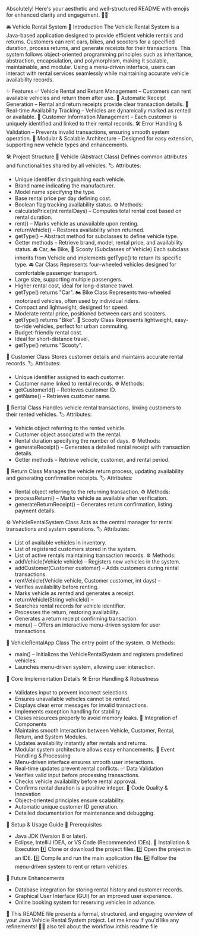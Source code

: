 Absolutely! Here's your aesthetic and well-structured README with emojis for enhanced clarity and engagement. 🚗✨

🚘 Vehicle Rental System
📜 Introduction
The Vehicle Rental System is a Java-based application designed to provide efficient vehicle rentals and returns. Customers can rent cars, bikes, and scooters for a specified duration, process returns, and generate receipts for their transactions.
This system follows object-oriented programming principles such as inheritance, abstraction, encapsulation, and polymorphism, making it scalable, maintainable, and modular. Using a menu-driven interface, users can interact with rental services seamlessly while maintaining accurate vehicle availability records.

✨ Features
✅ Vehicle Rental and Return Management – Customers can rent available vehicles and return them after use.
📜 Automatic Receipt Generation – Rental and return receipts provide clear transaction details.
🚦 Real-time Availability Tracking – Vehicles are dynamically marked as rented or available.
👤 Customer Information Management – Each customer is uniquely identified and linked to their rental records.
🛠️ Error Handling & Validation – Prevents invalid transactions, ensuring smooth system operation.
🧩 Modular & Scalable Architecture – Designed for easy extension, supporting new vehicle types and enhancements.

🛠️ Project Structure
🚗 Vehicle (Abstract Class)
Defines common attributes and functionalities shared by all vehicles.
🏷️ Attributes:
- Unique identifier distinguishing each vehicle.
- Brand name indicating the manufacturer.
- Model name specifying the type.
- Base rental price per day defining cost.
- Boolean flag tracking availability status.
⚙️ Methods:
- calculatePrice(int rentalDays) – Computes total rental cost based on rental duration.
- rent() – Marks vehicle as unavailable upon renting.
- returnVehicle() – Restores availability when returned.
- getType() – Abstract method for subclasses to define vehicle type.
- Getter methods – Retrieve brand, model, rental price, and availability status.
🚘 Car, 🏍️ Bike, 🛵 Scooty (Subclasses of Vehicle)
Each subclass inherits from Vehicle and implements getType() to return its specific type.
🚘 Car Class
Represents four-wheeled vehicles designed for comfortable passenger transport.
- Large size, supporting multiple passengers.
- Higher rental cost, ideal for long-distance travel.
- getType() returns "Car".
🏍️ Bike Class
Represents two-wheeled motorized vehicles, often used by individual riders.
- Compact and lightweight, designed for speed.
- Moderate rental price, positioned between cars and scooters.
- getType() returns "Bike".
🛵 Scooty Class
Represents lightweight, easy-to-ride vehicles, perfect for urban commuting.
- Budget-friendly rental cost.
- Ideal for short-distance travel.
- getType() returns "Scooty".

👤 Customer Class
Stores customer details and maintains accurate rental records.
🏷️ Attributes:
- Unique identifier assigned to each customer.
- Customer name linked to rental records.
⚙️ Methods:
- getCustomerId() – Retrieves customer ID.
- getName() – Retrieves customer name.

📜 Rental Class
Handles vehicle rental transactions, linking customers to their rented vehicles.
🏷️ Attributes:
- Vehicle object referring to the rented vehicle.
- Customer object associated with the rental.
- Rental duration specifying the number of days.
⚙️ Methods:
- generateReceipt() – Generates a detailed rental receipt with transaction details.
- Getter methods – Retrieve vehicle, customer, and rental period.

🔄 Return Class
Manages the vehicle return process, updating availability and generating confirmation receipts.
🏷️ Attributes:
- Rental object referring to the returning transaction.
⚙️ Methods:
- processReturn() – Marks vehicle as available after verification.
- generateReturnReceipt() – Generates return confirmation, listing payment details.

⚙️ VehicleRentalSystem Class
Acts as the central manager for rental transactions and system operations.
🏷️ Attributes:
- List of available vehicles in inventory.
- List of registered customers stored in the system.
- List of active rentals maintaining transaction records.
⚙️ Methods:
- addVehicle(Vehicle vehicle) – Registers new vehicles in the system.
- addCustomer(Customer customer) – Adds customers during rental transactions.
- rentVehicle(Vehicle vehicle, Customer customer, int days) –
- Verifies availability before renting.
- Marks vehicle as rented and generates a receipt.
- returnVehicle(String vehicleId) –
- Searches rental records for vehicle identifier.
- Processes the return, restoring availability.
- Generates a return receipt confirming transaction.
- menu() – Offers an interactive menu-driven system for user transactions.

🚀 VehicleRentalApp Class
The entry point of the system.
⚙️ Methods:
- main() – Initializes the VehicleRentalSystem and registers predefined vehicles.
- Launches menu-driven system, allowing user interaction.

🔎 Core Implementation Details
🛠️ Error Handling & Robustness
- Validates input to prevent incorrect selections.
- Ensures unavailable vehicles cannot be rented.
- Displays clear error messages for invalid transactions.
- Implements exception handling for stability.
- Closes resources properly to avoid memory leaks.
🔗 Integration of Components
- Maintains smooth interaction between Vehicle, Customer, Rental, Return, and System Modules.
- Updates availability instantly after rentals and returns.
- Modular system architecture allows easy enhancements.
🔄 Event Handling & Processing
- Menu-driven interface ensures smooth user interactions.
- Real-time updates prevent rental conflicts.
✅ Data Validation
- Verifies valid input before processing transactions.
- Checks vehicle availability before rental approval.
- Confirms rental duration is a positive integer.
🎯 Code Quality & Innovation
- Object-oriented principles ensure scalability.
- Automatic unique customer ID generation.
- Detailed documentation for maintenance and debugging.

📌 Setup & Usage Guide
🔧 Prerequisites
- Java JDK (Version 8 or later).
- Eclipse, IntelliJ IDEA, or VS Code (Recommended IDEs).
🚀 Installation & Execution
1️⃣ Clone or download the project files.
2️⃣ Open the project in an IDE.
3️⃣ Compile and run the main application file.
4️⃣ Follow the menu-driven system to rent or return vehicles.

🔮 Future Enhancements
- Database integration for storing rental history and customer records.
- Graphical User Interface (GUI) for an improved user experience.
- Online booking system for reserving vehicles in advance.

🚀 This README file presents a formal, structured, and engaging overview of your Java Vehicle Rental System project. Let me know if you'd like any refinements! 🚗✨
also tell about the workflow inthis readme file
